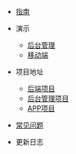 * [指南](/guide/)
* 演示
  * [后台管理](http://report.xianzhilou.com:9527)
  * [移动端](http://www.macrozheng.com/app/index.html)

* 项目地址
  * [后端项目](https://gitee.com/garrettxia/sleep-monitoring-platform)
  * [后台管理项目](https://gitee.com/zltree/sleep-admin)
  * [APP项目](https://gitee.com/davidchen27/sleep-client-frontend)
  
* [常见问题](/problem/)

* 更新日志